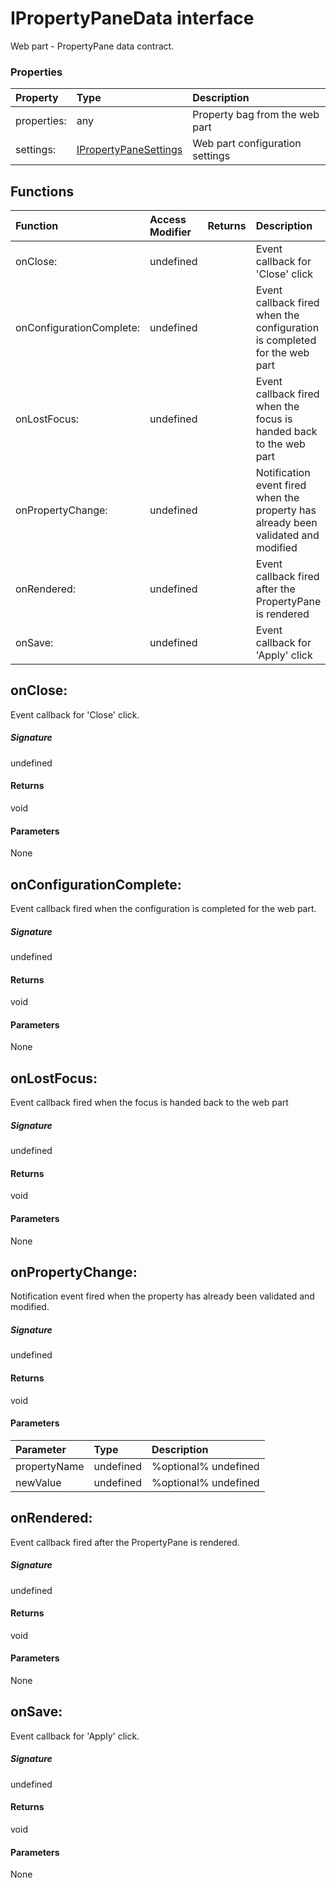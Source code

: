 # IPropertyPaneData interface

Web part - PropertyPane data contract.



### Properties

| Property	   | Type	| Description|
|:-------------|:-------|:-----------|
|properties:      | any | Property bag from the web part |
|settings:      | [IPropertyPaneSettings](IPropertyPaneSettings.md) | Web part configuration settings |





## Functions

| Function	   | Access Modifier | Returns	| Description|
|:-------------|:----|:-------|:-----------|
|onClose:      | undefined |  | Event callback for 'Close' click |
|onConfigurationComplete:      | undefined |  | Event callback fired when the configuration is completed for the web part |
|onLostFocus:      | undefined |  | Event callback fired when the focus is handed back to the web part |
|onPropertyChange:      | undefined |  | Notification event fired when the property has already been validated and modified |
|onRendered:      | undefined |  | Event callback fired after the PropertyPane is rendered |
|onSave:      | undefined |  | Event callback for 'Apply' click |



## onClose:

Event callback for 'Close' click.

##### Signature
undefined

#### Returns
void

#### Parameters
None


## onConfigurationComplete:

Event callback fired when the configuration is completed for the web part.

##### Signature
undefined

#### Returns
void

#### Parameters
None


## onLostFocus:

Event callback fired when the focus is handed back to the web part

##### Signature
undefined

#### Returns
void

#### Parameters
None


## onPropertyChange:

Notification event fired when the property has already been validated and modified.

##### Signature
undefined

#### Returns
void

#### Parameters


| Parameter	   | Type    | Description |
|:-------------|:---------------|:------------|
| propertyName     | undefined | %optional% undefined |
| newValue     | undefined | %optional% undefined |


## onRendered:

Event callback fired after the PropertyPane is rendered.

##### Signature
undefined

#### Returns
void

#### Parameters
None


## onSave:

Event callback for 'Apply' click.

##### Signature
undefined

#### Returns
void

#### Parameters
None

